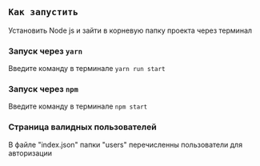 ## `Как запустить`

Установить Node js и зайти в корневую папку проекта через терминал

### Запуск через `yarn`

Введите команду в терминале `yarn run start`

### Запуск через `npm`

Введите команду в терминале `npm start`

### Страница валидных пользователей

В файле "index.json" папки "users" перечисленны пользователи для авторизации